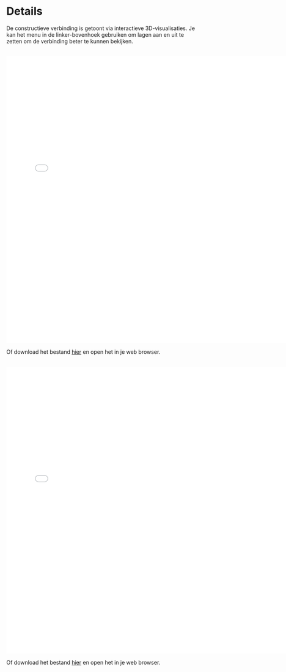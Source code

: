 # Details

De constructieve verbinding is getoont via interactieve 3D-visualisaties. Je kan het menu in de linker-bovenhoek gebruiken om lagen aan en uit te zetten om de verbinding beter te kunnen bekijken.

<br>

<div>
    <iframe src="../../_static/Connection_Timber_Standard.html" width="750" height="750" frameborder="0"></iframe>
</div>

Of download het bestand [hier](../../_static/Octatube_Timber.html) en open het in je web browser. 

<br>

<div>
    <iframe src="../../_static/Connection_Timber_Advanced.html" width="750" height="750" frameborder="0"></iframe>
</div>

Of download het bestand [hier](../../_static/Connection_Timber_Advanced.html) en open het in je web browser.
